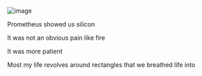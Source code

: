 ![image](https://github.com/MewingCentral/FEPrep/assets/71732131/ee77ab98-fed6-4c31-90fd-aa86bd47848f)

Prometheus showed us silicon

It was not an obvious pain like fire

It was more patient

Most my life revolves around rectangles that we breathed life into
